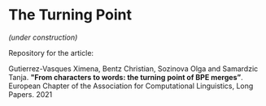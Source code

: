 ﻿# The Turning Point

*(under construction)*

Repository for the article:

Gutierrez-Vasques Ximena, Bentz Christian, Sozinova Olga and Samardzic Tanja. **"From characters to words: the turning point of BPE merges”**. European Chapter of the Association for Computational Linguistics, Long Papers. 2021


